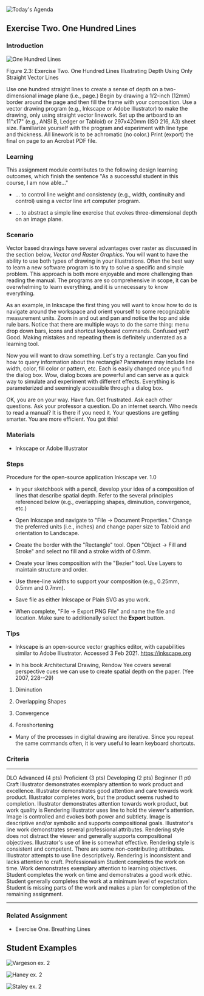 ![Today's Agenda](images/230117.021.png)

## Exercise Two. One Hundred Lines

### Introduction

![One Hundred Lines](images/02031oneHunLines.png)

Figure 2.3: Exercise Two. One Hundred Lines Illustrating Depth Using
Only Straight Vector Lines

Use one hundred straight lines to create a sense of depth on a
two-dimensional image plane (i.e., page.) Begin by drawing a 1/2-inch
(12mm) border around the page and then fill the frame with your
composition. Use a vector drawing program (e.g., Inkscape or Adobe
Illustrator) to make the drawing, only using straight vector linework.
Set up the artboard to an 11"x17" (e.g., ANSI B, Ledger or Tabloid) or
297x420mm (ISO 216, A3) sheet size. Familiarize yourself with the
program and experiment with line type and thickness. All linework is to
be achromatic (no color.) Print (export) the final on page to an Acrobat
PDF file.

### Learning

This assignment module contributes to the following design learning
outcomes, which finish the sentence "As a successful student in this
course, I am now able..."

-   ... to control line weight and consistency (e.g., width, continuity
    and control) using a vector line art computer program.

-   ... to abstract a simple line exercise that evokes three-dimensional
    depth on an image plane.

### Scenario

Vector based drawings have several advantages over raster as discussed
in the section below, *Vector and Raster Graphics*. You will want to
have the ability to use both types of drawing in your illustrations.
Often the best way to learn a new software program is to try to solve a
specific and simple problem. This approach is both more enjoyable and
more challenging than reading the manual. The programs are so
comprehensive in scope, it can be overwhelming to learn everything, and
it is unnecessary to know everything.

As an example, in Inkscape the first thing you will want to know how to
do is navigate around the workspace and orient yourself to some
recognizable measurement units. Zoom in and out and pan and notice the
top and side rule bars. Notice that there are multiple ways to do the
same thing: menu drop down bars, icons and shortcut keyboard commands.
Confused yet? Good. Making mistakes and repeating them is definitely
underrated as a learning tool.

Now you will want to draw something. Let's try a rectangle. Can you find
how to query information about the rectangle? Parameters may include
line width, color, fill color or pattern, etc. Each is easily changed
once you find the dialog box. Wow, dialog boxes are powerful and can
serve as a quick way to simulate and experiment with different effects.
Everything is parameterized and seemingly accessible through a dialog
box.

OK, you are on your way. Have fun. Get frustrated. Ask each other
questions. Ask your professor a question. Do an internet search. Who
needs to read a manual? It is there if you need it. Your questions are
getting smarter. You are more efficient. You got this!

### Materials

-   Inkscape or Adobe Illustrator

### Steps

Procedure for the open-source application Inkscape ver. 1.0

-   In your sketchbook with a pencil, develop your idea of a composition
    of lines that describe spatial depth. Refer to the several
    principles referenced below (e.g., overlapping shapes, diminution,
    convergence, etc.)

-   Open Inkscape and navigate to "File -\> Document Properties." Change
    the preferred units (i.e., inches) and change paper size
    to Tabloid and orientation to Landscape.

-   Create the border with the "Rectangle" tool. Open "Object -\> Fill
    and Stroke" and select no fill and a stroke width of 0.9mm.

-   Create your lines composition with the "Bezier" tool. Use Layers to
    maintain structure and order.

-   Use three-line widths to support your composition (e.g., 0.25mm,
    0.5mm and 0.7mm).

-   Save file as either Inkscape or Plain SVG as you work.

-   When complete, "File -\> Export PNG File" and name the file and
    location. Make sure to additionally select the **Export** button.

### Tips

-   Inkscape is an open-source vector graphics editor, with capabilities
    similar to Adobe Illustrator. Accessed 3 Feb 2021.
    https://inkscape.org

-   In his book Architectural Drawing, Rendow Yee covers several
    perspective cues we can use to create spatial depth on the
    paper. (Yee 2007, 228--29)

1.  Diminution

2.  Overlapping Shapes

3.  Convergence

4.  Foreshortening

-   Many of the processes in digital drawing are iterative. Since you
    repeat the same commands often, it is very useful to learn keyboard
    shortcuts.

### Criteria

  ----------------- --------------------------------------------------------------------------------------------------------------------------------------------------------------------------------------- ---------------------------------------------------------------------------------------------------------------------------------------------------------------------- -------------------------------------------------------------------------------------------------------------------------------------------- ---------------------------------------------------------------------------------------------------------
  DLO               Advanced (4 pts)                                                                                                                                                                        Proficient (3 pts)                                                                                                                                                     Developing (2 pts)                                                                                                                           Beginner (1 pt)
  Craft             Illustrator demonstrates exemplary attention to work product and excellence.                                                                                                            Illustrator demonstrates good attention and care towards work product.                                                                                                 Illustrator completes work, but the product seems rushed to completion.                                                                      Illustrator demonstrates attention towards work product, but work quality is
  Rendering         Illustrator uses line to hold the viewer\'s attention. Image is controlled and evokes both power and subtlety. Image is descriptive and/or symbolic and supports compositional goals.   Illustrator\'s line work demonstrates several professional attributes. Rendering style does not distract the viewer and generally supports compositional objectives.   Illustrator\'s use of line is somewhat effective. Rendering style is consistent and competent. There are some non-contributing attributes.   Illustrator attempts to use line descriptively. Rendering is inconsistent and lacks attention to craft.
  Professionalism   Student completes the work on time. Work demonstrates exemplary attention to learning objectives.                                                                                       Student completes the work on time and demonstrates a good work ethic.                                                                                                 Student generally completes the work at a minimum level of expectation.                                                                      Student is missing parts of the work and makes a plan for completion of the remaining assignment.
  ----------------- --------------------------------------------------------------------------------------------------------------------------------------------------------------------------------------- ---------------------------------------------------------------------------------------------------------------------------------------------------------------------- -------------------------------------------------------------------------------------------------------------------------------------------- ---------------------------------------------------------------------------------------------------------

### Related Assignment

-   Exercise One. Breathing Lines


## Student Examples

![Vargeson ex. 2](images/EX2_VARGESONM.png)

![Haney ex. 2](images/Ex2_SnortumHaneyT.png)

![Staley ex. 2](images/Ex2_staleyI.png)

